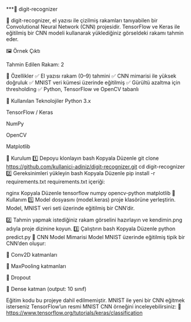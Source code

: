 ***📄 digit-recognizer


🎨 digit-recognizer, el yazısı ile çizilmiş rakamları tanıyabilen bir Convolutional Neural Network (CNN) projesidir.
TensorFlow ve Keras ile eğitilmiş bir CNN modeli kullanarak yüklediğiniz görseldeki rakamı tahmin eder.

🖼️ Örnek Çıktı

Tahmin Edilen Rakam: 2

🚀 Özellikler
✅ El yazısı rakam (0–9) tahmini
✅ CNN mimarisi ile yüksek doğruluk
✅ MNIST veri kümesi üzerinde eğitilmiş
✅ Gürültü azaltma için thresholding
✅ Python, TensorFlow ve OpenCV tabanlı

🧰 Kullanılan Teknolojiler
Python 3.x

TensorFlow / Keras

NumPy

OpenCV

Matplotlib

🔧 Kurulum
1️⃣ Depoyu klonlayın
bash
Kopyala
Düzenle
git clone https://github.com/kullanici-adiniz/digit-recognizer.git
cd digit-recognizer
2️⃣ Gereksinimleri yükleyin
bash
Kopyala
Düzenle
pip install -r requirements.txt
requirements.txt içeriği:

nginx
Kopyala
Düzenle
tensorflow
numpy
opencv-python
matplotlib
📂 Kullanım
1️⃣ Model dosyasını (model.keras) proje klasörüne yerleştirin.
Model, MNIST veri seti üzerinde eğitilmiş bir CNN’dir.

2️⃣ Tahmin yapmak istediğiniz rakam görselini hazırlayın ve kendimin.png adıyla proje dizinine koyun.
3️⃣ Çalıştırın
bash
Kopyala
Düzenle
python predict.py
🧪 CNN Model Mimarisi
Model MNIST üzerinde eğitilmiş tipik bir CNN’den oluşur:

📐 Conv2D katmanları

🔄 MaxPooling katmanları

🧹 Dropout

🧮 Dense katman (output: 10 sınıf)

Eğitim kodu bu projeye dahil edilmemiştir. MNIST ile yeni bir CNN eğitmek isterseniz TensorFlow’un resmi MNIST CNN örneğini inceleyebilirsiniz:
📄 https://www.tensorflow.org/tutorials/keras/classification
